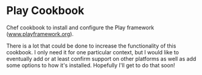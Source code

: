 Play Cookbook
=============

Chef cookbook to install and configure the Play framework
(www.playframework.org).

There is a lot that could be done to increase the functionality of this
cookbook. I only need it for one particular context, but I would like to
eventually add or at least confirm support on other platforms as well as add
some options to how it's installed. Hopefully I'll get to do that soon!

